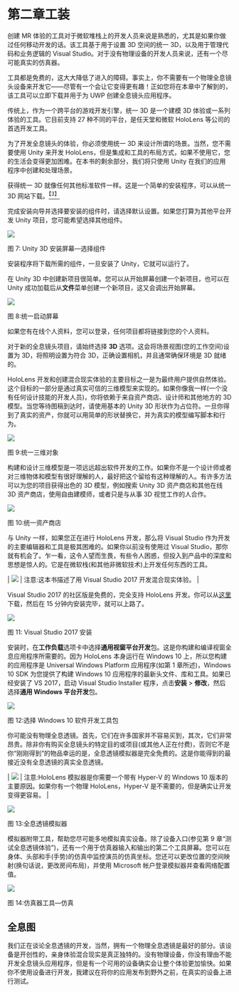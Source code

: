 # 第二章工装

创建 MR 体验的工具对于微软堆栈上的开发人员来说是熟悉的，尤其是如果你做过任何移动开发的话。该工具基于用于设置 3D 空间的统一 3D，以及用于管理代码和业务逻辑的 Visual Studio。对于没有物理设备的开发人员来说，还有一个尽可能真实的仿真器。

工具都是免费的，这大大降低了进入的障碍。事实上，你不需要有一个物理全息镜头设备来开发它——尽管有一个会让它变得更有趣！正如您将在本章中了解到的，该工具可以立即下载并用于为 UWP 创建全息镜头应用程序。

传统上，作为一个跨平台的游戏开发引擎，统一 3D 是一个建模 3D 体验或一系列体验的工具。它目前支持 27 种不同的平台，是任天堂和微软 HoloLens 等公司的首选开发工具。

为了开发全息镜头的体验，你必须使用统一 3D 来设计所谓的场景。当然，您不需要使用 Unity 来开发 HoloLens，但是集成和工具的布局方式，如果不使用它，您的生活会变得更加困难。在本书的剩余部分，我们将只使用 Unity 在我们的应用程序中创建和处理场景。

获得统一 3D 就像任何其他标准软件一样。这是一个简单的安装程序，可以从统一 3D 网站下载。[<sup>【3】</sup>](HoloLens_Succinctly_0014.htm#_ftn3)

完成安装向导并选择要安装的组件时，请选择默认设置。如果您打算为其他平台开发 Unity 项目，您可能希望选择其他组件。

![](img/image009.png)

图 7: Unity 3D 安装屏幕—选择组件

安装程序将下载所需的组件，一旦安装了 Unity，它就可以运行了。

在 Unity 3D 中创建新项目很简单。您可以从开始屏幕创建一个新项目，也可以在 Unity 成功加载后从**文件**菜单创建一个新项目，这又会调出开始屏幕。

![](img/image010.jpg)

图 8:统一启动屏幕

如果您有在线个人资料，您可以登录，任何项目都将链接到您的个人资料。

对于新的全息镜头项目，请始终选择 **3D** 选项。这会将场景视图(您的工作空间)设置为 3D，将照明设置为符合 3D，正确设置相机，并且通常确保环境是 3D 就绪的。

HoloLens 开发和创建混合现实体验的主要目标之一是为最终用户提供自然体验。这个目标的一部分是通过真实可信的三维模型来实现的。如果你像我一样(一个没有任何设计技能的开发人员)，你将依赖于来自资产商店、设计师和其他地方的 3D 模型。当您等待图稿到达时，请使用基本的 Unity 3D 形状作为占位符。一旦你得到了真实的资产，你就可以用简单的形状替换它，并为真实的模型编写脚本和行为。

![](img/image011.jpg)

图 9:统一三维对象

构建和设计三维模型是一项远远超出软件开发的工作。如果你不是一个设计师或者对三维物体和模型有很好理解的人，最好把这个留给有这种理解的人。有许多方法可以为您的项目获得出色的 3D 模型，例如搜索 Unity 3D 资产商店和其他在线 3D 资产商店，使用自由建模师，或者只是与从事 3D 视觉工作的人合作。

![](img/image012.jpg)

图 10:统一资产商店

与 Unity 一样，如果您正在进行 HoloLens 开发，那么将 Visual Studio 作为开发的主要编辑器和工具是极其困难的。如果你以前没有使用过 Visual Studio，那你就有机会了。乍一看，这令人望而生畏，有些令人困惑，但投入到产品中的深度和思想是惊人的。它是在微软栈(和其他非微软技术)上开发任何东西的工具。

| ![](img/note.png) | 注意:这本书描述了用 Visual Studio 2017 开发混合现实体验。 |

Visual Studio 2017 的社区版是免费的，完全支持 HoloLens 开发。你可以从[这里](https://www.visualstudio.com/downloads/)下载，然后在 15 分钟内安装完毕，就可以上路了。

![](img/image014.jpg)

图 11: Visual Studio 2017 安装

安装时，在**工作负载**选项卡中选择**通用视窗平台开发**包。这是你构建和编译视窗全息应用程序所需要的。因为 HoloLens 本身运行在 Windows 10 上，所以您构建的应用程序是 Universal Windows Platform 应用程序(如第 1 章所述)，Windows 10 SDK 为您提供了构建 Windows 10 应用程序的最新头文件、库和工具。如果已经安装了 VS 2017，启动 Visual Studio Installer 程序，点击**安装** > **修改**，然后选择**通用 Windows 平台开发**包。

![](img/image015.jpg)

图 12:选择 Windows 10 软件开发工具包

你可能没有物理全息透镜。首先，它们在许多国家并不容易买到，其次，它们非常昂贵。除非你有购买全息镜头的特定目的或项目(或其他人正在付费)，否则它不是你“刚刚得到”的物品幸运的是，全息透镜模拟器是完全免费的。这是你能得到的最接近没有全息透镜的真实全息透镜。

| ![](img/note.png) | 注意:HoloLens 模拟器是你需要一个带有 Hyper-V 的 Windows 10 版本的主要原因。如果你有一个物理 HoloLens，Hyper-V 是不需要的，但是确实让开发变得更容易。 |

![](img/image016.png)

图 13:全息透镜模拟器

模拟器附带工具，帮助您尽可能多地模拟真实设备。除了设备入口(参见第 9 章“测试全息透镜体验”)，还有一个用于仿真器输入和输出的第二个工具屏幕。您可以在身体、头部和手(手势)的仿真中监控演员的仿真坐标。您还可以更改位置的空间映射(换句话说，更改房间布局)，并使用 Microsoft 帐户登录模拟器并查看网络配置值。

![](img/image017.jpg)

图 14:仿真器工具—仿真

## 全息图

我们正在谈论全息透镜的开发，当然，拥有一个物理全息透镜是最好的部分。该设备是开创性的，亲身体验混合现实是真正独特的。没有物理设备，你没有理由不能开发全息镜头应用程序，但是有一个可用的设备确实会让整个体验更加愉快。如果你不使用设备进行开发，我建议在将你的应用发布到野外之前，在真实的设备上进行测试。